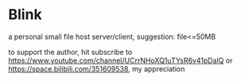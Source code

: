# Blink

a personal small file host server/client, suggestion: file<=50MB

to support the author, hit subscribe to https://www.youtube.com/channel/UCrrNHoXQ1uTYsR6v41pDalQ or https://space.bilibili.com/351609538, my appreciation
